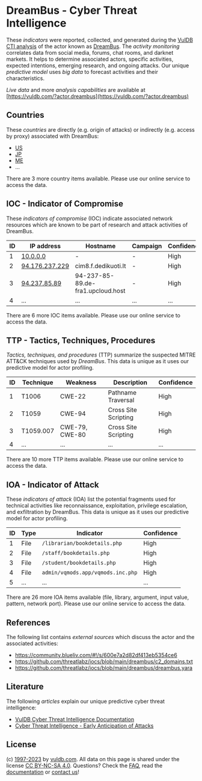 # DreamBus - Cyber Threat Intelligence

These _indicators_ were reported, collected, and generated during the [VulDB CTI analysis](https://vuldb.com/?kb.cti) of the actor known as [DreamBus](https://vuldb.com/?actor.dreambus). The _activity monitoring_ correlates data from social media, forums, chat rooms, and darknet markets. It helps to determine associated actors, specific activities, expected intentions, emerging research, and ongoing attacks. Our unique _predictive model_ uses _big data_ to forecast activities and their characteristics.

_Live data_ and more _analysis capabilities_ are available at [https://vuldb.com/?actor.dreambus](https://vuldb.com/?actor.dreambus)

## Countries

These _countries_ are directly (e.g. origin of attacks) or indirectly (e.g. access by proxy) associated with DreamBus:

* [US](https://vuldb.com/?country.us)
* [JP](https://vuldb.com/?country.jp)
* [ME](https://vuldb.com/?country.me)
* ...

There are 3 more country items available. Please use our online service to access the data.

## IOC - Indicator of Compromise

These _indicators of compromise_ (IOC) indicate associated network resources which are known to be part of research and attack activities of DreamBus.

ID | IP address | Hostname | Campaign | Confidence
-- | ---------- | -------- | -------- | ----------
1 | [10.0.0.0](https://vuldb.com/?ip.10.0.0.0) | - | - | High
2 | [94.176.237.229](https://vuldb.com/?ip.94.176.237.229) | cim8.f.dedikuoti.lt | - | High
3 | [94.237.85.89](https://vuldb.com/?ip.94.237.85.89) | 94-237-85-89.de-fra1.upcloud.host | - | High
4 | ... | ... | ... | ...

There are 6 more IOC items available. Please use our online service to access the data.

## TTP - Tactics, Techniques, Procedures

_Tactics, techniques, and procedures_ (TTP) summarize the suspected MITRE ATT&CK techniques used by _DreamBus_. This data is unique as it uses our predictive model for actor profiling.

ID | Technique | Weakness | Description | Confidence
-- | --------- | -------- | ----------- | ----------
1 | T1006 | CWE-22 | Pathname Traversal | High
2 | T1059 | CWE-94 | Cross Site Scripting | High
3 | T1059.007 | CWE-79, CWE-80 | Cross Site Scripting | High
4 | ... | ... | ... | ...

There are 10 more TTP items available. Please use our online service to access the data.

## IOA - Indicator of Attack

These _indicators of attack_ (IOA) list the potential fragments used for technical activities like reconnaissance, exploitation, privilege escalation, and exfiltration by DreamBus. This data is unique as it uses our predictive model for actor profiling.

ID | Type | Indicator | Confidence
-- | ---- | --------- | ----------
1 | File | `/librarian/bookdetails.php` | High
2 | File | `/staff/bookdetails.php` | High
3 | File | `/student/bookdetails.php` | High
4 | File | `admin/vqmods.app/vqmods.inc.php` | High
5 | ... | ... | ...

There are 26 more IOA items available (file, library, argument, input value, pattern, network port). Please use our online service to access the data.

## References

The following list contains _external sources_ which discuss the actor and the associated activities:

* https://community.blueliv.com/#!/s/600e7a2d82df413eb5354ce6
* https://github.com/threatlabz/iocs/blob/main/dreambus/c2_domains.txt
* https://github.com/threatlabz/iocs/blob/main/dreambus/dreambus.yara

## Literature

The following _articles_ explain our unique predictive cyber threat intelligence:

* [VulDB Cyber Threat Intelligence Documentation](https://vuldb.com/?kb.cti)
* [Cyber Threat Intelligence - Early Anticipation of Attacks](https://www.scip.ch/en/?labs.20201022)

## License

(c) [1997-2023](https://vuldb.com/?kb.changelog) by [vuldb.com](https://vuldb.com/?kb.about). All data on this page is shared under the license [CC BY-NC-SA 4.0](https://creativecommons.org/licenses/by-nc-sa/4.0/). Questions? Check the [FAQ](https://vuldb.com/?kb.faq), read the [documentation](https://vuldb.com/?kb) or [contact us](https://vuldb.com/?contact)!
